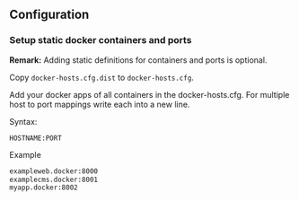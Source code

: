 ## Configuration

### Setup static docker containers and ports

**Remark:** Adding static definitions for containers and ports is optional.

Copy `docker-hosts.cfg.dist` to `docker-hosts.cfg`.

Add your docker apps of all containers in the docker-hosts.cfg.
For multiple host to port mappings write each into a new line.

Syntax:

`HOSTNAME:PORT`

Example

```txt
exampleweb.docker:8000
examplecms.docker:8001
myapp.docker:8002
```